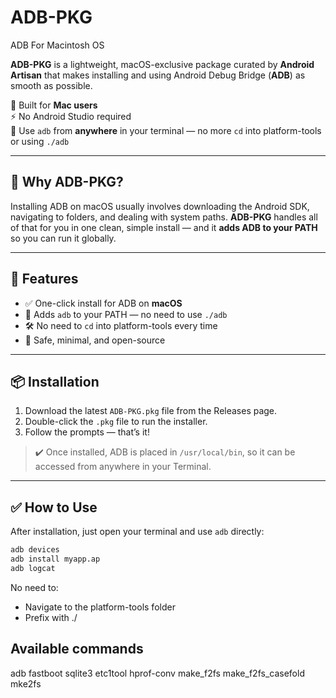 # ADB-PKG
ADB For Macintosh OS

**ADB-PKG** is a lightweight, macOS-exclusive package curated by **Android Artisan** that makes installing and using Android Debug Bridge (**ADB**) as smooth as possible.

🍏 Built for **Mac users**  
⚡ No Android Studio required  
🧰 Use `adb` from **anywhere** in your terminal — no more `cd` into platform-tools or using `./adb`

---

## 🚀 Why ADB-PKG?

Installing ADB on macOS usually involves downloading the Android SDK, navigating to folders, and dealing with system paths. **ADB-PKG** handles all of that for you in one clean, simple install — and it **adds ADB to your PATH** so you can run it globally.

---

## 🔧 Features

- ✅ One-click install for ADB on **macOS**
- 🧭 Adds `adb` to your PATH — no need to use `./adb`
- 🛠️ No need to `cd` into platform-tools every time
- 🔐 Safe, minimal, and open-source

---

## 📦 Installation

1. Download the latest `ADB-PKG.pkg` file from the Releases page.
2. Double-click the `.pkg` file to run the installer.
3. Follow the prompts — that’s it!

> ✔️ Once installed, ADB is placed in `/usr/local/bin`, so it can be accessed from anywhere in your Terminal.

---

## ✅ How to Use

After installation, just open your terminal and use `adb` directly:

```bash
adb devices
adb install myapp.ap
adb logcat
```

No need to:

- Navigate to the platform-tools folder
- Prefix with ./

## Available commands 

adb
fastboot
sqlite3
etc1tool
hprof-conv
make_f2fs
make_f2fs_casefold
mke2fs
